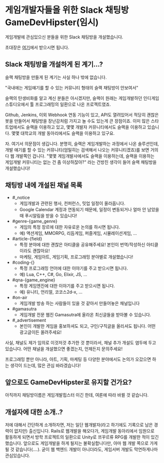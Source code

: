 # 게임개발자들을 위한 Slack 채팅방 GameDevHipster(임시)
게임개발에 관심있으신 분들을 위한 Slack 채팅방을 개설했습니다.

초대장은 [여기](https://join.slack.com/t/game-dev-hipster-kr/shared_invite/enQtMzY0Nzk5NTgwMzIyLTk2NTIxZjhhMjU2OGFlYjExZTBmYTBhNzYzM2FiMDhhYjExNWZkN2I1NWMzMDdmZWM2ODcxODMwNzI5NDczM2U)에서 받으시면 됩니다.

## Slack 채팅방을 개설하게 된 계기...?
슬랙 채팅방을 만들게 된 계기는 사실 하나 밖에 없습니다.


"국내에는 게임얘기를 할 수 있는 커뮤니티 형태의 슬랙 채팅방이 안보여서"


슬랙의 탄생비화를 알고 계신 분들은 아시겠지만, 슬랙이 원래는 게임개발하던 인디게임 스튜디오에서 툴 프로그래밍의 일환으로 나온 프로젝트였죠.

Github, Jenkins, 이외 Webhook 연동 기능이 있고, API도 열려있어서 적당히 괜찮은 봇을 만들어서 채팅방을 장난감처럼 가지고 놀 수도 있는게 큰 장점이죠. 이미 많은 스타트업에서도 슬랙을 이용하고 있고, 몇몇 개발자 커뮤니티에서도 슬랙을 이용하고 있습니다. 몇몇 대학교의 개발 동아리에서도 슬랙을 이용하고 있구요.


자. 여기서 의문점이 생깁니다. 분명히, 슬랙은 게임개발하는 과정에서 나온 솔루션인데, 개발 얘기를 할 수 있는 커뮤니티(엄밀히는 검색해서 나오는 커뮤니티겠죠)를 보면 거의 다 웹 개발쪽인 겁니다. "몇몇 게임개발사에서도 슬랙을 이용하는데, 슬랙을 이용하는 게임개발 커뮤니티는 없는 건 좀 이상하잖아?" 라는 건방진 생각이 들어 슬랙 채팅방을 개설했습니다!

## 채팅방 내에 개설된 채널 목록 
* #_notice
	* 게임개발과 관련된 행사, 컨퍼런스, 밋업 일정이 올라옵니다. 
	* Google Calendar 계정과 연동되기 때문에, 일정이 변동되거나 얼마 안 남았을때 푸시알림을 받을 수 있습니다!
* #genre-{game_genre}
  * 게임의 특정 장르에 대한 자유로운 논의를 하시면 됩니다.
  * 예) 액션게임, MMORPG, 리듬게임, 퍼즐게임, 시뮬레이션게임, ...
* #article-{field}
  * 특정 분야에 대한 괜찮은 아티클을 공유해주세요! 본인이 번역/작성하신 아티클이라도 괜찮아요!
  * 마케팅, 게임아트, 게임기획, 프로그래밍 분야별로 개설했습니다!
* #coding-{}
  * 특정 프로그래밍 언어에 대한 이야기를 주고 받으시면 됩니다.
  * 예) Lua, C++, C#, Go, Elixir, JS, ...  
* #qna-{game_engine}
  * 특정 게임엔진에 대한 이야기를 주고 받으시면 됩니다.
  * 예) 유니티, 언리얼, 코코스2d-x, ...
* #on-air
  * 게임개발 방송 하는 사람들이 있을 것 같아서 만들어놓은 채널입니다
* #gamasutra
  * 게임개발 전문 웹진 Gamasutra에 올라온 최신글들을 받아볼 수 있습니다.
* #_advertisement
	* 본인이 개발한 게임을 홍보하셔도 되고, 구인/구직글을 올리셔도 됩니다. 어떤 광고글이든 올려주세요!
 
 
 
 
사실, 채널도 제가 임의로 이것저것 추가한 것 뿐이라서, 채널 추가 개설도 염두에 두고 있습니다. 어떤 채널을 개설했으면 좋겠는지, 언제든지 문의주세요!


프로그래밍 뿐만 아니라, 아트, 기획, 마케팅 등 다양한 분야에서도 논의가 오갔으면 하는 생각이 드는데, 많은 관심 바라겠습니다!

## 앞으로도 GameDevHipster로 유지할 건가요?
아직까지 채팅방이름은 게임개발힙스터 이긴 한데, 여론에 따라 바뀔 것 같습니다.


## 개설자에 대한 소개..?
저에 대해서 간단하게 소개하자면, 저는 일단 웹개발자(라고 하기에도 기록으로 남은 경력이 없지만) 출신입니다.
Rails로 웹개발을 해오다가, 게임개발 동아리에서 임원으로 활동하게 되면서 방학 프로젝트의 일환으로 Unity로 쯔꾸르류 RPG를 개발한 적이 있긴 했습니다. 앞으로도 게임개발을 하게 될지는 불확실합니다만, 아마 웹 개발 쪽으로 가게 될 것 같습니다(....). 굳이 웹 백엔드 개발이 아니더라도, 게임서버 개발도 막연하게나마 관심있습니다.
